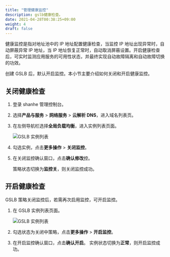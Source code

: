 ```yaml
---
title: "管理健康监控"
description: gslb健康检查。
date: 2021-04-28T00:38:25+09:00
weight: 4
draft: false
---
```


健康监控是指对地址池中的 IP 地址配置健康检查，当监控 IP 地址出现异常时，自动屏蔽异常 IP 地址，当 IP 地址恢复正常时，自动取消屏蔽设置。开启健康检查后，可实时监测应用服务的可用性状态，并最终实现自动故障隔离和自动故障切换的功效。

创建 GSLB 后，默认开启监控。本小节主要介绍如何关闭和开启健康监控。

## 关闭健康检查

1. 登录 shanhe 管理控制台。
2. 选择**产品与服务** > **网络服务** > **云解析 DNS**，进入域名列表页。
3. 在左侧导航栏选择**全局负载均衡**，进入实例列表页面。
   
   ![GSLB 实例列表](../_image/gslb_policy_list.png)

4. 勾选实例，点击**更多操作** > **关闭监控**。
5. 在关闭监控确认窗口，点击**确认修改**控。
   
   策略状态切换为**监控关**，则关闭监控成功。

## 开启健康检查

GSLB 策略关闭监控后，若需再次启用监控，可开启监控。

1. 在 GSLB 实例列表页面。
   
   ![GSLB 实例列表](../_image/gslb_policy_list.png)

2. 勾选状态为关闭中策略，点击**更多操作** > **开启监控**。  
3. 在开启监控确认窗口，点击**确认开启**。
   实例状态切换为**正常**，则开启监控成功。


